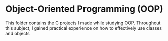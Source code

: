 # Object-Oriented Programming (OOP)
This folder contains the C projects I made while studying OOP. Throughout this subject, I gained practical experience on how to effectively use classes and objects
